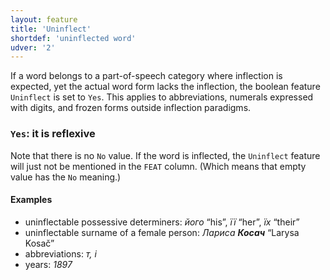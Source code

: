 ```yaml
---
layout: feature
title: 'Uninflect'
shortdef: 'uninflected word'
udver: '2'
---
```


If a word belongs to a part-of-speech category where inflection is expected, yet the actual word form
lacks the inflection, the boolean feature `Uninflect` is set to `Yes`. This applies to abbreviations,
numerals expressed with digits, and frozen forms outside inflection paradigms.

### <a name="Yes">`Yes`</a>: it is reflexive

Note that there is no `No` value. If the word is inflected, the `Uninflect` feature will just not be
mentioned in the `FEAT` column. (Which means that empty value has the `No` meaning.)

#### Examples

* uninflectable possessive determiners: _його_ “his”, _її_ “her”, _їх_ “their”
* uninflectable surname of a female person: _Лариса <b>Косач</b>_ “Larysa Kosač”
* abbreviations: _т, і_
* years: _1897_

<!-- Interlanguage links updated Út 9. května 2023, 20:03:50 CEST -->
